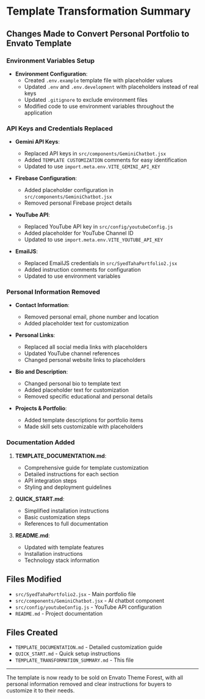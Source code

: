 # Template Transformation Summary

## Changes Made to Convert Personal Portfolio to Envato Template

### Environment Variables Setup

- **Environment Configuration**:
  - Created `.env.example` template file with placeholder values
  - Updated `.env` and `.env.development` with placeholders instead of real keys
  - Updated `.gitignore` to exclude environment files
  - Modified code to use environment variables throughout the application

### API Keys and Credentials Replaced

- **Gemini API Keys**:
  - Replaced API keys in `src/components/GeminiChatbot.jsx`
  - Added `TEMPLATE CUSTOMIZATION` comments for easy identification
  - Updated to use `import.meta.env.VITE_GEMINI_API_KEY`

- **Firebase Configuration**:
  - Added placeholder configuration in `src/components/GeminiChatbot.jsx`
  - Removed personal Firebase project details

- **YouTube API**:
  - Replaced YouTube API key in `src/config/youtubeConfig.js` 
  - Added placeholder for YouTube Channel ID
  - Updated to use `import.meta.env.VITE_YOUTUBE_API_KEY`

- **EmailJS**:
  - Replaced EmailJS credentials in `src/SyedTahaPortfolio2.jsx`
  - Added instruction comments for configuration
  - Updated to use environment variables

### Personal Information Removed

- **Contact Information**:
  - Removed personal email, phone number and location
  - Added placeholder text for customization

- **Personal Links**:
  - Replaced all social media links with placeholders
  - Updated YouTube channel references
  - Changed personal website links to placeholders

- **Bio and Description**:
  - Changed personal bio to template text
  - Added placeholder text for customization
  - Removed specific educational and personal details

- **Projects & Portfolio**:
  - Added template descriptions for portfolio items
  - Made skill sets customizable with placeholders

### Documentation Added

1. **TEMPLATE_DOCUMENTATION.md**:
   - Comprehensive guide for template customization
   - Detailed instructions for each section
   - API integration steps
   - Styling and deployment guidelines

2. **QUICK_START.md**:
   - Simplified installation instructions
   - Basic customization steps
   - References to full documentation

3. **README.md**:
   - Updated with template features
   - Installation instructions
   - Technology stack information

## Files Modified

- `src/SyedTahaPortfolio2.jsx` - Main portfolio file
- `src/components/GeminiChatbot.jsx` - AI chatbot component
- `src/config/youtubeConfig.js` - YouTube API configuration
- `README.md` - Project documentation

## Files Created

- `TEMPLATE_DOCUMENTATION.md` - Detailed customization guide
- `QUICK_START.md` - Quick setup instructions
- `TEMPLATE_TRANSFORMATION_SUMMARY.md` - This file

---

The template is now ready to be sold on Envato Theme Forest, with all personal information removed and clear instructions for buyers to customize it to their needs.
